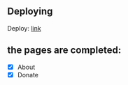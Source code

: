 ## Deploying

Deploy: [link](https://busygin-online-zoo.netlify.app)

## the pages are completed:
- [x] About
- [x] Donate